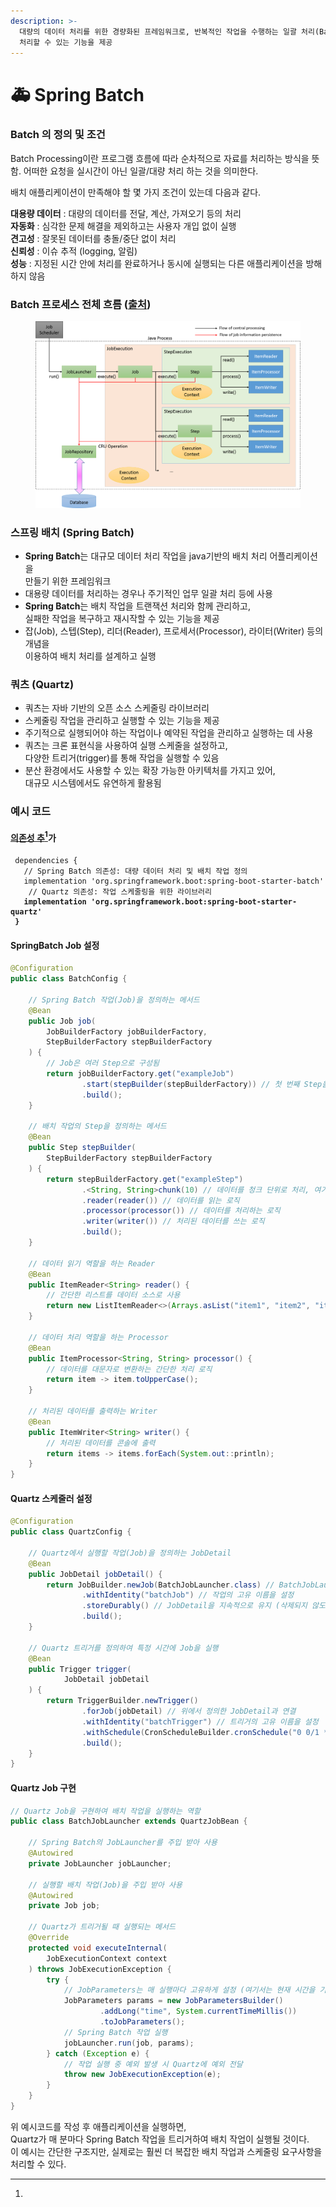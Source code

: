 ```yaml
---
description: >-
  대량의 데이터 처리를 위한 경량화된 프레임워크로, 반복적인 작업을 수행하는 일괄 처리(Batch Processing) 작업을 효율적으로
  처리할 수 있는 기능을 제공
---
```


# 🚑 Spring Batch

### **Batch 의 정의 및 조건**

Batch Processing이란 프로그램 흐름에 따라 순차적으로 자료를 처리하는 방식을 뜻함. 어떠한 요청을 실시간이 아닌 일괄/대량 처리 하는 것을 의미한다.

배치 애플리케이션이 만족해야 할 몇 가지 조건이 있는데 다음과 같다.

**대용량 데이터** : 대량의 데이터를 전달, 계산, 가져오기 등의 처리 \
**자동화** : 심각한 문제 해결을 제외하고는 사용자 개입 없이 실행  \
**견고성** : 잘못된 데이터를 충돌/중단 없이 처리 \
**신뢰성** : 이슈 추적 (logging, 알림)\
**성능** : 지정된 시간 안에 처리를 완료하거나 동시에 실행되는 다른 애플리케이션을 방해하지 않음

### **Batch 프로세스 전체 흐름 (**[**출처**](https://terasoluna-batch.github.io/guideline/5.0.0.RELEASE/en/Ch02\_SpringBatchArchitecture.html)**)**

<figure><img src="../../.gitbook/assets/image (14).png" alt=""><figcaption></figcaption></figure>

### **스프링 배치 (Spring Batch)**

* **Spring Batch**는 대규모 데이터 처리 작업을 java기반의 배치 처리 어플리케이션을 \
  만들기 위한 프레임워크
* 대용량 데이터를 처리하는 경우나 주기적인 업무 일괄 처리 등에 사용
* **Spring Batch**는 배치 작업을 트랜잭션 처리와 함께 관리하고, \
  실패한 작업을 복구하고 재시작할 수 있는 기능을 제공
* 잡(Job), 스텝(Step), 리더(Reader), 프로세서(Processor), 라이터(Writer) 등의 개념을 \
  이용하여 배치 처리를 설계하고 실행

### **쿼츠 (Quartz)**

* 쿼츠는 자바 기반의 오픈 소스 스케줄링 라이브러리
* 스케줄링 작업을 관리하고 실행할 수 있는 기능을 제공
* 주기적으로 실행되어야 하는 작업이나 예약된 작업을 관리하고 실행하는 데 사용
* 쿼츠는 크론 표현식을 사용하여 실행 스케줄을 설정하고, \
  다양한 트리거(trigger)를 통해 작업을 실행할 수 있음
* 분산 환경에서도 사용할 수 있는 확장 가능한 아키텍처를 가지고 있어, \
  대규모 시스템에서도 유연하게 활용됨

### **예시 코드**

#### [**의존성 추**](#user-content-fn-1)[^1]**가**

<pre class="language-groovy"><code class="lang-groovy"> dependencies { 
   // Spring Batch 의존성: 대량 데이터 처리 및 배치 작업 정의 
   implementation 'org.springframework.boot:spring-boot-starter-batch'
    // Quartz 의존성: 작업 스케줄링을 위한 라이브러리
<strong>   implementation 'org.springframework.boot:spring-boot-starter-quartz'
</strong><strong> }
</strong></code></pre>

#### **SpringBatch Job 설정**

```java
@Configuration
public class BatchConfig {

    // Spring Batch 작업(Job)을 정의하는 메서드
    @Bean
    public Job job(
        JobBuilderFactory jobBuilderFactory, 
        StepBuilderFactory stepBuilderFactory
    ) {
        // Job은 여러 Step으로 구성됨
        return jobBuilderFactory.get("exampleJob")
                .start(stepBuilder(stepBuilderFactory)) // 첫 번째 Step을 시작으로 정의
                .build();
    }

    // 배치 작업의 Step을 정의하는 메서드
    @Bean
    public Step stepBuilder(
        StepBuilderFactory stepBuilderFactory
    ) {
        return stepBuilderFactory.get("exampleStep")
                .<String, String>chunk(10) // 데이터를 청크 단위로 처리, 여기선 10개씩
                .reader(reader()) // 데이터를 읽는 로직
                .processor(processor()) // 데이터를 처리하는 로직
                .writer(writer()) // 처리된 데이터를 쓰는 로직
                .build();
    }

    // 데이터 읽기 역할을 하는 Reader
    @Bean
    public ItemReader<String> reader() {
        // 간단한 리스트를 데이터 소스로 사용
        return new ListItemReader<>(Arrays.asList("item1", "item2", "item3"));
    }

    // 데이터 처리 역할을 하는 Processor
    @Bean
    public ItemProcessor<String, String> processor() {
        // 데이터를 대문자로 변환하는 간단한 처리 로직
        return item -> item.toUpperCase();
    }

    // 처리된 데이터를 출력하는 Writer
    @Bean
    public ItemWriter<String> writer() {
        // 처리된 데이터를 콘솔에 출력
        return items -> items.forEach(System.out::println);
    }
}
```

#### **Quartz 스케줄러 설정**

```java
@Configuration
public class QuartzConfig {

    // Quartz에서 실행할 작업(Job)을 정의하는 JobDetail
    @Bean
    public JobDetail jobDetail() {
        return JobBuilder.newJob(BatchJobLauncher.class) // BatchJobLauncher 클래스를 Quartz 작업으로 설정
                .withIdentity("batchJob") // 작업의 고유 이름을 설정
                .storeDurably() // JobDetail을 지속적으로 유지 (삭제되지 않도록)
                .build();
    }

    // Quartz 트리거를 정의하여 특정 시간에 Job을 실행
    @Bean
    public Trigger trigger(
            JobDetail jobDetail
    ) {
        return TriggerBuilder.newTrigger()
                .forJob(jobDetail) // 위에서 정의한 JobDetail과 연결
                .withIdentity("batchTrigger") // 트리거의 고유 이름을 설정
                .withSchedule(CronScheduleBuilder.cronSchedule("0 0/1 * * * ?")) // 매 분마다 실행하는 크론 스케줄 설정
                .build();
    }
}
```

#### **Quartz Job 구현**

```java
// Quartz Job을 구현하여 배치 작업을 실행하는 역할
public class BatchJobLauncher extends QuartzJobBean {

    // Spring Batch의 JobLauncher를 주입 받아 사용
    @Autowired
    private JobLauncher jobLauncher;

    // 실행할 배치 작업(Job)을 주입 받아 사용
    @Autowired
    private Job job;

    // Quartz가 트리거될 때 실행되는 메서드
    @Override
    protected void executeInternal(
        JobExecutionContext context
    ) throws JobExecutionException {
        try {
            // JobParameters는 매 실행마다 고유하게 설정 (여기서는 현재 시간을 기반으로 설정)
            JobParameters params = new JobParametersBuilder()
                    .addLong("time", System.currentTimeMillis())
                    .toJobParameters();
            // Spring Batch 작업 실행
            jobLauncher.run(job, params);
        } catch (Exception e) {
            // 작업 실행 중 예외 발생 시 Quartz에 예외 전달
            throw new JobExecutionException(e);
        }
    }
}
```

위 예시코드를 작성 후 애플리케이션을 실행하면, \
Quartz가 매 분마다 Spring Batch 작업을 트리거하여 배치 작업이 실행될 것이다. \
이 예시는 간단한 구조지만, 실제로는 훨씬 더 복잡한 배치 작업과 스케줄링 요구사항을 처리할 수 있다.

[^1]: 
